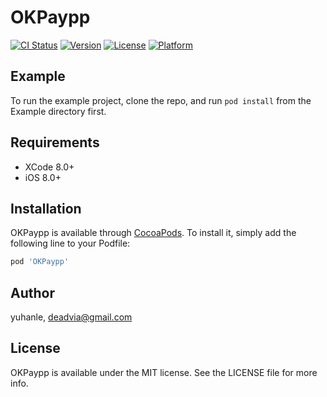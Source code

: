 # OKPaypp

[![CI Status](https://img.shields.io/travis/latehorse/OKPaypp.svg?style=flat)](https://travis-ci.org/deadvia/OKPaypp)
[![Version](https://img.shields.io/cocoapods/v/OKPaypp.svg?style=flat)](https://cocoapods.org/pods/OKPaypp)
[![License](https://img.shields.io/cocoapods/l/OKPaypp.svg?style=flat)](https://cocoapods.org/pods/OKPaypp)
[![Platform](https://img.shields.io/cocoapods/p/OKPaypp.svg?style=flat)](https://cocoapods.org/pods/OKPaypp)

## Example

To run the example project, clone the repo, and run `pod install` from the Example directory first.

## Requirements

- XCode 8.0+
- iOS 8.0+

## Installation

OKPaypp is available through [CocoaPods](https://cocoapods.org). To install
it, simply add the following line to your Podfile:

```ruby
pod 'OKPaypp'
```

## Author

yuhanle, deadvia@gmail.com

## License

OKPaypp is available under the MIT license. See the LICENSE file for more info.
